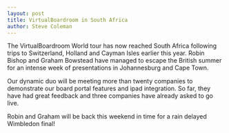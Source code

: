 ```yaml
---
layout: post
title: VirtualBoardroom in South Africa
author: Steve Coleman
---
```

The VirtualBoardroom World tour has now reached South Africa following trips to
Switzerland, Holland and Cayman Isles earlier this year. Robin Bishop and
Graham Bowstead have managed to escape the British summer for an intense week
of presentations in Johannesburg and Cape Town.
<!--more-->
Our dynamic duo will be meeting more than twenty companies to demonstrate our
board portal features and ipad integration. So far, they have had great
feedback and three companies have already asked to go live.

Robin and Graham will be back this weekend in time for a rain delayed Wimbledon
final!
